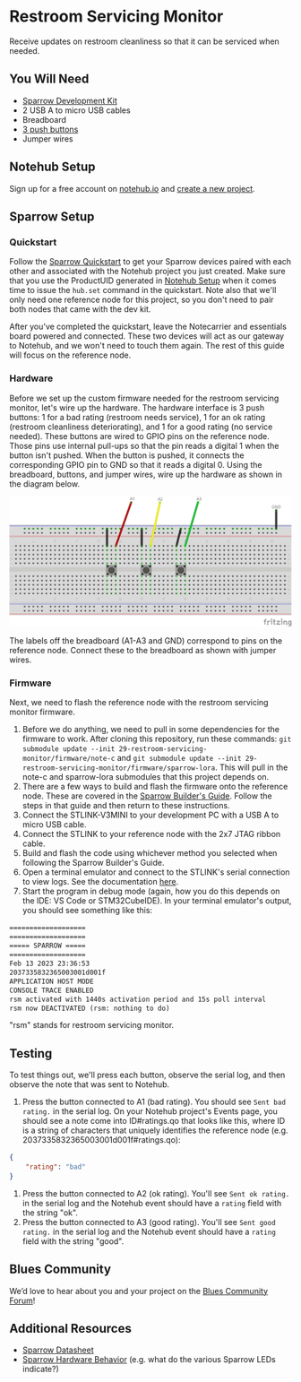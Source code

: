 # Restroom Servicing Monitor

Receive updates on restroom cleanliness so that it can be serviced when needed.

## You Will Need

* [Sparrow Development Kit](https://shop.blues.io/products/sparrow-dev-kit)
* 2 USB A to micro USB cables
* Breadboard
* [3 push buttons](https://www.sparkfun.com/products/14460)
* Jumper wires

## Notehub Setup

Sign up for a free account on [notehub.io](https://notehub.io) and [create a new project](https://dev.blues.io/quickstart/notecard-quickstart/notecard-and-notecarrier-pi/#set-up-notehub).

## Sparrow Setup

### Quickstart

Follow the [Sparrow Quickstart](https://dev.blues.io/quickstart/sparrow-quickstart/) to get your Sparrow devices paired with each other and associated with the Notehub project you just created. Make sure that you use the ProductUID generated in [Notehub Setup](#notehub-setup) when it comes time to issue the `hub.set` command in the quickstart. Note also that we'll only need one reference node for this project, so you don't need to pair both nodes that came with the dev kit.

After you've completed the quickstart, leave the Notecarrier and essentials board powered and connected. These two devices will act as our gateway to Notehub, and we won't need to touch them again. The rest of this guide will focus on the reference node.

### Hardware

Before we set up the custom firmware needed for the restroom servicing monitor, let's wire up the hardware. The hardware interface is 3 push buttons: 1 for a bad rating (restroom needs service), 1 for an ok rating (restroom cleanliness deteriorating), and 1 for a good rating (no service needed). These buttons are wired to GPIO pins on the reference node. Those pins use internal pull-ups so that the pin reads a digital 1 when the button isn't pushed. When the button is pushed, it connects the corresponding GPIO pin to GND so that it reads a digital 0. Using the breadboard, buttons, and jumper wires, wire up the hardware as shown in the diagram below.

![breadboard wiring](assets/nf29_breadboard.jpg "Breadboard Wiring")

The labels off the breadboard (A1-A3 and GND) correspond to pins on the reference node. Connect these to the breadboard as shown with jumper wires.

### Firmware

Next, we need to flash the reference node with the restroom servicing monitor firmware.

1. Before we do anything, we need to pull in some dependencies for the firmware to work. After cloning this repository, run these commands: `git submodule update --init 29-restroom-servicing-monitor/firmware/note-c` and `git submodule update --init 29-restroom-servicing-monitor/firmware/sparrow-lora`. This will pull in the note-c and sparrow-lora submodules that this project depends on.
1. There are a few ways to build and flash the firmware onto the reference node. These are covered in the [Sparrow Builder's Guide](https://dev.blues.io/sparrow/sparrow-builders-guide/). Follow the steps in that guide and then return to these instructions.
1. Connect the STLINK-V3MINI to your development PC with a USB A to micro USB cable.
1. Connect the STLINK to your reference node with the 2x7 JTAG ribbon cable.
1. Build and flash the code using whichever method you selected when following the Sparrow Builder's Guide.
1. Open a terminal emulator and connect to the STLINK's serial connection to view logs. See the documentation [here](https://dev.blues.io/sparrow/sparrow-builders-guide/#collecting-firmware-logs). 
1. Start the program in debug mode (again, how you do this depends on the IDE: VS Code or STM32CubeIDE). In your terminal emulator's output, you should see something like this:

```
===================
===================
===== SPARROW =====
===================
Feb 13 2023 23:36:53
2037335832365003001d001f
APPLICATION HOST MODE
CONSOLE TRACE ENABLED
rsm activated with 1440s activation period and 15s poll interval
rsm now DEACTIVATED (rsm: nothing to do)
```

"rsm" stands for restroom servicing monitor.

## Testing

To test things out, we'll press each button, observe the serial log, and then observe the note that was sent to Notehub.

1. Press the button connected to A1 (bad rating). You should see `Sent bad rating.` in the serial log. On your Notehub project's Events page, you should see a note come into ID#ratings.qo that looks like this, where ID is a string of characters that uniquely identifies the reference node (e.g. 2037335832365003001d001f#ratings.qo):

```json
{
    "rating": "bad"
}
```

1. Press the button connected to A2 (ok rating). You'll see `Sent ok rating.` in the serial log and the Notehub event should have a `rating` field with the string "ok".
1. Press the button connected to A3 (good rating). You'll see `Sent good rating.` in the serial log and the Notehub event should have a `rating` field with the string "good".

## Blues Community

We’d love to hear about you and your project on the [Blues Community Forum](https://discuss.blues.io/)!

## Additional Resources

* [Sparrow Datasheet](https://dev.blues.io/hardware/sparrow-datasheet/)
* [Sparrow Hardware Behavior](https://dev.blues.io/sparrow/sparrow-hardware-behavior/) (e.g. what do the various Sparrow LEDs indicate?)
